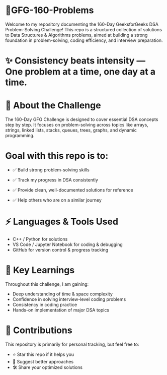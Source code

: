 # 🚀GFG-160-Problems
Welcome to my repository documenting the 160-Day GeeksforGeeks DSA Problem-Solving Challenge!
This repo is a structured collection of solutions to Data Structures & Algorithms problems, aimed at building a strong foundation in problem-solving, coding efficiency, and interview preparation.
# ✨ Consistency beats intensity — One problem at a time, one day at a time. 
# 📌 About the Challenge
The 160-Day GFG Challenge is designed to cover essential DSA concepts step by step.
It focuses on problem-solving across topics like arrays, strings, linked lists, stacks, queues, trees, graphs, and dynamic programming.

# Goal with this repo is to:

- ✅ Build strong problem-solving skills

- ✅ Track my progress in DSA consistently

- ✅ Provide clean, well-documented solutions for reference

- ✅ Help others who are on a similar journey

# ⚡ Languages & Tools Used

- C++ / Python for solutions
- VS Code / Jupyter Notebook for coding & debugging
- GitHub for version control & progress tracking

# 🌟 Key Learnings
Throughout this challenge, I am gaining:
- Deep understanding of time & space complexity
- Confidence in solving interview-level coding problems
- Consistency in coding practice
- Hands-on implementation of major DSA topics

# 🤝 Contributions
This repository is primarily for personal tracking, but feel free to:
- ⭐ Star this repo if it helps you
- 📝 Suggest better approaches
- 🛠 Share your optimized solutions


 

